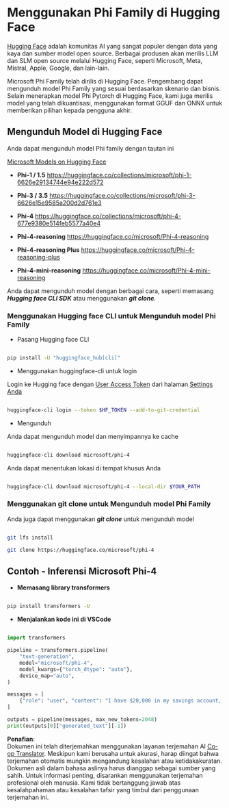 <!--
CO_OP_TRANSLATOR_METADATA:
{
  "original_hash": "624fe133fba62773979d45f54519f7bb",
  "translation_date": "2025-05-09T08:40:49+00:00",
  "source_file": "md/01.Introduction/02/01.HF.md",
  "language_code": "id"
}
-->
# **Menggunakan Phi Family di Hugging Face**

[Hugging Face](https://huggingface.co/) adalah komunitas AI yang sangat populer dengan data yang kaya dan sumber model open source. Berbagai produsen akan merilis LLM dan SLM open source melalui Hugging Face, seperti Microsoft, Meta, Mistral, Apple, Google, dan lain-lain.

Microsoft Phi Family telah dirilis di Hugging Face. Pengembang dapat mengunduh model Phi Family yang sesuai berdasarkan skenario dan bisnis. Selain menerapkan model Phi Pytorch di Hugging Face, kami juga merilis model yang telah dikuantisasi, menggunakan format GGUF dan ONNX untuk memberikan pilihan kepada pengguna akhir.

## **Mengunduh Model di Hugging Face**

Anda dapat mengunduh model Phi family dengan tautan ini

[Microsoft Models on Hugging Face](https://huggingface.co/microsoft)

-  **Phi-1 / 1.5** https://huggingface.co/collections/microsoft/phi-1-6626e29134744e94e222d572

-  **Phi-3 / 3.5** https://huggingface.co/collections/microsoft/phi-3-6626e15e9585a200d2d761e3

-  **Phi-4** https://huggingface.co/collections/microsoft/phi-4-677e9380e514feb5577a40e4

- **Phi-4-reasoning** https://huggingface.co/microsoft/Phi-4-reasoning

- **Phi-4-reasoning Plus** https://huggingface.co/microsoft/Phi-4-reasoning-plus 

- **Phi-4-mini-reasoning** https://huggingface.co/microsoft/Phi-4-mini-reasoning

Anda dapat mengunduh model dengan berbagai cara, seperti memasang ***Hugging face CLI SDK*** atau menggunakan ***git clone***.

### **Menggunakan Hugging face CLI untuk Mengunduh model Phi Family**

- Pasang Hugging face CLI

```bash

pip install -U "huggingface_hub[cli]"

```

- Menggunakan huggingface-cli untuk login

Login ke Hugging face dengan [User Access Token](https://huggingface.co/docs/hub/security-tokens) dari halaman [Settings Anda](https://huggingface.co/settings/tokens)

```bash

huggingface-cli login --token $HF_TOKEN --add-to-git-credential

```

- Mengunduh 

Anda dapat mengunduh model dan menyimpannya ke cache

```bash

huggingface-cli download microsoft/phi-4

```

Anda dapat menentukan lokasi di tempat khusus Anda

```bash

huggingface-cli download microsoft/phi-4 --local-dir $YOUR_PATH

```

### **Menggunakan git clone untuk Mengunduh model Phi Family**

Anda juga dapat menggunakan ***git clone*** untuk mengunduh model

```bash

git lfs install

git clone https://huggingface.co/microsoft/phi-4

```

## **Contoh - Inferensi Microsoft Phi-4**

- **Memasang library transformers**

```bash

pip install transformers -U

```

- **Menjalankan kode ini di VSCode**

```python

import transformers

pipeline = transformers.pipeline(
    "text-generation",
    model="microsoft/phi-4",
    model_kwargs={"torch_dtype": "auto"},
    device_map="auto",
)

messages = [
    {"role": "user", "content": "I have $20,000 in my savings account, where I receive a 4% profit per year and payments twice a year. Can you please tell me how long it will take for me to become a millionaire? Also, can you please explain the math step by step as if you were explaining it to an uneducated person?"},
]

outputs = pipeline(messages, max_new_tokens=2048)
print(outputs[0]["generated_text"][-1])

```

**Penafian**:  
Dokumen ini telah diterjemahkan menggunakan layanan terjemahan AI [Co-op Translator](https://github.com/Azure/co-op-translator). Meskipun kami berusaha untuk akurasi, harap diingat bahwa terjemahan otomatis mungkin mengandung kesalahan atau ketidakakuratan. Dokumen asli dalam bahasa aslinya harus dianggap sebagai sumber yang sahih. Untuk informasi penting, disarankan menggunakan terjemahan profesional oleh manusia. Kami tidak bertanggung jawab atas kesalahpahaman atau kesalahan tafsir yang timbul dari penggunaan terjemahan ini.